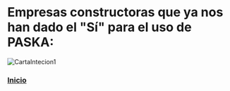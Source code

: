 # Empresas constructoras que ya nos han dado el "Sí" para el uso de PASKA: 

![CartaIntecion1](https://cdn.rawgit.com/kabyleuy/kabyle/master/resoources/images/CartaIntencion1-Fabra.png)


### [Inicio](./README.md)

